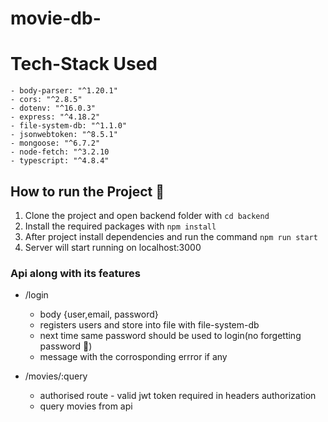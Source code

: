 # movie-db-

# Tech-Stack Used #
    - body-parser: "^1.20.1"
    - cors: "^2.8.5"
    - dotenv: "^16.0.3"
    - express: "^4.18.2"
    - file-system-db: "^1.1.0"
    - jsonwebtoken: "^8.5.1"
    - mongoose: "^6.7.2"
    - node-fetch: "^3.2.10
    - typescript: "^4.8.4"
    
 ## How to run the Project 🤖
 1) Clone the project and open backend folder with `cd backend`
 2) Install the required packages with `npm install`
 3) After project install dependencies and run the command `npm run start`
 4) Server will start running on localhost:3000
 
 ### Api along with its features
  - /login
    - body {user,email, password}
    - registers users and store into file with file-system-db
    - next time same password should be used to login(no forgetting password 💫)
    - message with the corrosponding errror if any
  
  
  - /movies/:query
    - authorised route - valid jwt token required in headers authorization 
    - query movies from api
